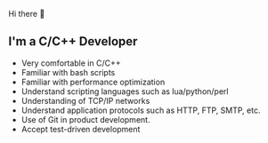 Hi there 👋

I'm a C/C++ Developer
---------------------
* Very comfortable in C/C++
* Familiar with bash scripts
* Familiar with performance optimization
* Understand scripting languages such as lua/python/perl
* Understanding of TCP/IP networks
* Understand application protocols such as HTTP, FTP, SMTP, etc.
* Use of Git in product development.
* Accept test-driven development
